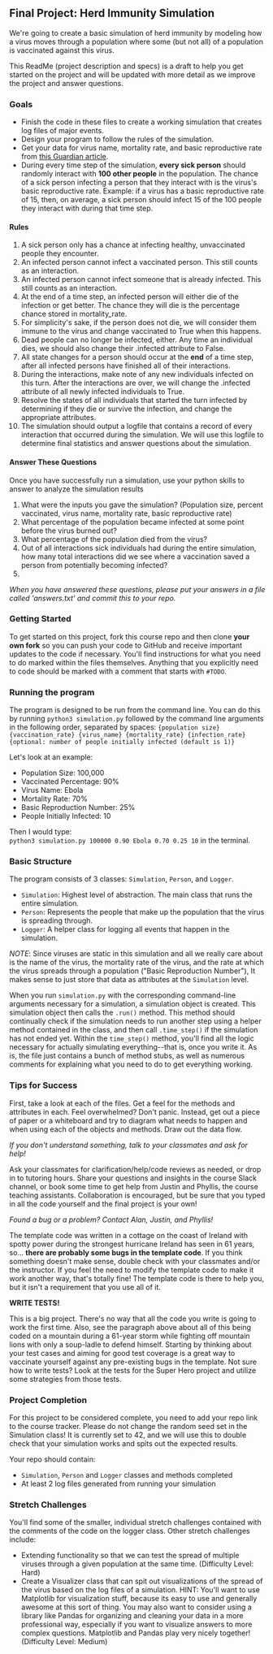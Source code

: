 ## Final Project: Herd Immunity Simulation
We're going to create a basic simulation of herd immunity by modeling how a virus moves through a population where some (but not all) of a population is vaccinated against this virus.

This ReadMe (project description and specs) is a draft to help you get started on the project and will be updated with more detail as we improve the project and answer questions.

### Goals
- Finish the code in these files to create a working simulation that creates log files of major events.
- Design your program to follow the rules of the simulation.
- Get your data for virus name, mortality rate, and basic reproductive rate from [this Guardian article](https://www.theguardian.com/news/datablog/ng-interactive/2014/oct/15/visualised-how-ebola-compares-to-other-infectious-diseases).
- During every time step of the simulation, **every sick person** should randomly interact with **100 other people** in the population. The chance of a sick person infecting a person that they interact with is the virus's basic reproductive rate. Example: if a virus has a basic reproductive rate of 15, then, on average, a sick person should infect 15 of the 100 people they interact with during that time step.

#### Rules
1. A sick person only has a chance at infecting healthy, unvaccinated people they encounter.
1. An infected person cannot infect a vaccinated person. This still counts as an interaction.
1. An infected person cannot infect someone that is already infected. This still counts as an interaction.
1. At the end of a time step, an infected person will either die of the infection or get better. The chance they will die is the percentage chance stored in mortality_rate.
1. For simplicity's sake, if the person does not die, we will consider them immune to the virus and change vaccinated to True when this happens.
1. Dead people can no longer be infected, either. Any time an individual dies, we should also change their .infected attribute to False.
1. All state changes for a person should occur at the **end** of a time step, after all infected persons have finished all of their interactions.
1. During the interactions, make note of any new individuals infected on this turn. After the interactions are over, we will change the .infected attribute of all newly infected individuals to True.
1. Resolve the states of all individuals that started the turn infected by determining if they die or survive the infection, and change the appropriate attributes.
1. The simulation should output a logfile that contains a record of every interaction that occurred during the simulation. We will use this logfile to determine final statistics and answer questions about the simulation.

#### Answer These Questions
Once you have successfully run a simulation, use your python skills to answer to analyze the simulation results
1. What were the inputs you gave the simulation? (Population size, percent vaccinated, virus name, mortality rate, basic reproductive rate)
1. What percentage of the population became infected at some point before the virus burned out?
1. What percentage of the population died from the virus?
1. Out of all interactions sick individuals had during the entire simulation, how many total interactions did we see where a vaccination saved a person from potentially becoming infected? <br />
1.
*When you have answered these questions, please put your answers in a file called 'answers.txt' and commit this to your repo.*

### Getting Started
To get started on this project, fork this course repo and then clone **your own fork** so you can push your code to GitHub and receive important updates to the code if necessary. You'll find instructions for what you need to do marked within the files themselves. Anything that you explicitly need to code should be marked with a comment that starts with `#TODO`.

### Running the program
The program is designed to be run from the command line. You can do this by running
`python3 simulation.py` followed by the command line arguments in the following order,
separated by spaces:
`{population size} {vaccination_rate} {virus_name} {mortality_rate} {infection_rate} {optional: number of people initially infected (default is 1)}`

Let's look at an example:
- Population Size: 100,000
- Vaccinated Percentage: 90%
- Virus Name: Ebola
- Mortality Rate: 70%
- Basic Reproduction Number: 25%
- People Initially Infected: 10

 Then I would type: <br>
 `python3 simulation.py 100000 0.90 Ebola 0.70 0.25 10` in the terminal.

### Basic Structure
The program consists of 3 classes: `Simulation`, `Person`, and `Logger`.
- `Simulation`: Highest level of abstraction. The main class that runs the entire simulation.
- `Person`: Represents the people that make up the population that the virus is spreading through.
- `Logger`: A helper class for logging all events that happen in the simulation.

*NOTE*: Since viruses are static in this simulation and all we really care about is the name of the virus, the mortality rate of the virus, and the rate at which the virus spreads through a population ("Basic Reproduction Number"), It makes sense to just store that data as attributes at the `Simulation` level.

When you run `simulation.py` with the corresponding command-line arguments necessary for a simulation, a simulation object is created. This simulation object then calls the `.run()` method. This method should continually check if the simulation needs to run another step using a helper method contained in the class, and then call `.time_step()` if the simulation has not ended yet. Within the `time_step()` method, you'll find all the logic necessary for actually simulating everything--that is, once you write it. As is, the file just contains a bunch of method stubs, as well as numerous comments for explaining what you need to do to get everything working.

### Tips for Success
First, take a look at each of the files. Get a feel for the methods and attributes in each. Feel overwhelmed? Don't panic. Instead, get out a piece of paper or a whiteboard and try to diagram what needs to happen and when using each of the objects and methods. Draw out the data flow.

*If you don't understand something, talk to your classmates and ask for help!*

Ask your classmates for clarification/help/code reviews as needed, or drop in to tutoring hours. Share your questions and insights in the course Slack channel, or book some time to get help from Justin and Phyllis, the course teaching assistants.
Collaboration is encouraged, but be sure that you typed in all the code yourself and the final project is your own!

*Found a bug or a problem? Contact Alan, Justin, and Phyllis!*

The template code was written in a cottage on the coast of Ireland with spotty power during the strongest hurricane Ireland has seen in 61 years, so... **there are probably some bugs in the template code**. If you think something doesn't make sense, double check with your classmates and/or the instructor. If you feel the need to modify the template code to make it work another way, that's totally fine! The template code is there to help you, but it isn't a requirement that you use all of it.

**WRITE TESTS!**

This is a big project. There's no way that all the code you write is going to work the first time. Also, see the paragraph above about all of this being coded on a mountain during a 61-year storm while fighting off mountain lions with only a soup-ladle to defend himself. Starting by thinking about your test cases and aiming for good test coverage is a great way to vaccinate yourself against any pre-existing bugs in the template. Not sure how to write tests? Look at the tests for the Super Hero project and utilize some strategies from those tests.

### Project Completion
For this project to be considered complete, you need to add your repo link to the course tracker. Please do not change the random seed set in the Simulation class! It is currently set to 42, and we will use this to double check that your simulation works and spits out the expected results.

Your repo should contain:
- `Simulation`, `Person` and `Logger` classes and methods completed
- At least 2 log files generated from running your simulation

### Stretch Challenges
You'll find some of the smaller, individual stretch challenges contained with the comments of the code on the logger class. Other stretch challenges include:
- Extending functionality so that we can test the spread of multiple viruses through a given population at the same time. (Difficulty Level: Hard)
- Create a Visualizer class that can spit out visualizations of the spread of the virus based on the log files of a simulation. HINT: You'll want to use Matplotlib for visualization stuff, because its easy to use and generally awesome at this sort of thing. You may also want to consider using a library like Pandas for organizing and cleaning your data in a more professional way, especially if you want to visualize answers to more complex questions. Matplotlib and Pandas play very nicely together! (Difficulty Level: Medium)
